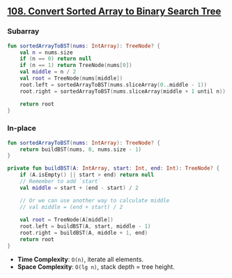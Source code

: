 ## [108. Convert Sorted Array to Binary Search Tree](https://leetcode.com/problems/convert-sorted-array-to-binary-search-tree/)

### Subarray
```kotlin
fun sortedArrayToBST(nums: IntArray): TreeNode? {
    val n = nums.size
    if (n == 0) return null
    if (n == 1) return TreeNode(nums[0])
    val middle = n / 2
    val root = TreeNode(nums[middle])
    root.left = sortedArrayToBST(nums.sliceArray(0..middle - 1))
    root.right = sortedArrayToBST(nums.sliceArray(middle + 1 until n))

    return root
}
```

### In-place
```kotlin
fun sortedArrayToBST(nums: IntArray): TreeNode? {
    return buildBST(nums, 0, nums.size - 1)
}

private fun buildBST(A: IntArray, start: Int, end: Int): TreeNode? {
    if (A.isEmpty() || start > end) return null
    // Remember to add `start`
    val middle = start + (end - start) / 2

    // Or we can use another way to calculate middle
    // val middle = (end + start) / 2
    
    val root = TreeNode(A[middle])
    root.left = buildBST(A, start, middle - 1)
    root.right = buildBST(A, middle + 1, end)
    return root
}
```

* **Time Complexity**: `O(n)`, iterate all elements.
* **Space Complexity**: `O(lg n)`, stack depth = tree height.
